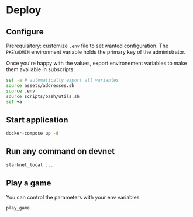 # Deploy

## Configure

Prerequisitory: customize `.env` file to set wanted configuration.
The `PKEYADMIN` environment variable holds the primary key of the administrator.

Once you're happy with the values, export environement variables to make them available in subscripts:

```bash
set -a # automatically export all variables
source assets/addresses.sh
source .env
source scripts/bash/utils.sh
set +a
```

## Start application

```bash
docker-compose up -d
```

## Run any command on devnet

```bash
starknet_local ...
```

## Play a game

You can control the parameters with your env variables

```
play_game
```
